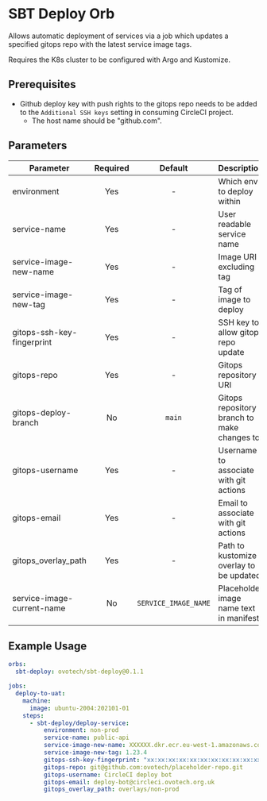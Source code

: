 # SBT Deploy Orb

Allows automatic deployment of services via a job which updates a specified gitops repo with the latest service image tags.

Requires the K8s cluster to be configured with Argo and Kustomize.

## Prerequisites

- Github deploy key with push rights to the gitops repo needs to be added to the `Additional SSH keys` setting in consuming CircleCI project.
  - The host name should be "github.com".

## Parameters

| Parameter                  | Required |       Default        | Description                                 |
| -------------------------- | :------: | :------------------: | ------------------------------------------- |
| environment                |   Yes    |          -           | Which env to deploy within                  |
| service-name               |   Yes    |          -           | User readable service name                  |
| service-image-new-name     |   Yes    |          -           | Image URI excluding tag                     |
| service-image-new-tag      |   Yes    |          -           | Tag of image to deploy                      |
| gitops-ssh-key-fingerprint |   Yes    |          -           | SSH key to allow gitops repo update         |
| gitops-repo                |   Yes    |          -           | Gitops repository URI                       |
| gitops-deploy-branch       |    No    |        `main`        | Gitops repository branch to make changes to |
| gitops-username            |   Yes    |          -           | Username to associate with git actions      |
| gitops-email               |   Yes    |          -           | Email to associate with git actions         |
| gitops_overlay_path        |   Yes    |          -           | Path to kustomize overlay to be updated     |
| service-image-current-name |    No    | `SERVICE_IMAGE_NAME` | Placeholder image name text in manifest     |

## Example Usage

```yaml
orbs:
  sbt-deploy: ovotech/sbt-deploy@0.1.1

jobs:
  deploy-to-uat:
    machine:
      image: ubuntu-2004:202101-01
    steps:
      - sbt-deploy/deploy-service:
          environment: non-prod
          service-name: public-api
          service-image-new-name: XXXXXX.dkr.ecr.eu-west-1.amazonaws.com/public-api
          service-image-new-tag: 1.23.4
          gitops-ssh-key-fingerprint: "xx:xx:xx:xx:xx:xx:xx:xx:xx:xx:xx:xx:xx:xx:xx:xx"
          gitops-repo: git@github.com:ovotech/placeholder-repo.git
          gitops-username: CircleCI deploy bot
          gitops-email: deploy-bot@circleci.ovotech.org.uk
          gitops_overlay_path: overlays/non-prod
```
